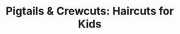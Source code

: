 ---
title: "Pigtails & Crewcuts: Haircuts for Kids"
url: /annapolis/pigtails-und-crewcuts-haircuts-for-kids/
shop: Friseur
---
